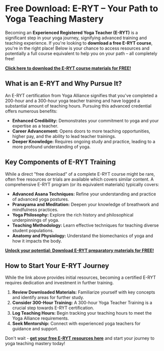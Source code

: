# Free Download: E-RYT – Your Path to Yoga Teaching Mastery

Becoming an **Experienced Registered Yoga Teacher (E-RYT)** is a significant step in your yoga journey, signifying advanced training and teaching experience. If you're looking to **download a free E-RYT course**, you're in the right place! Below is your chance to access resources and potentially a full course equivalent to help you on your path – all completely free!

[**Click here to download the E-RYT course materials for FREE!**](https://udemywork.com/e-ryt)

## What is an E-RYT and Why Pursue It?

An E-RYT certification from Yoga Alliance signifies that you've completed a 200-hour and a 300-hour yoga teacher training and have logged a substantial amount of teaching hours. Pursuing this advanced credential offers numerous benefits:

*   **Enhanced Credibility:** Demonstrates your commitment to yoga and your expertise as a teacher.
*   **Career Advancement:** Opens doors to more teaching opportunities, higher pay, and the ability to lead teacher trainings.
*   **Deeper Knowledge:** Requires ongoing study and practice, leading to a more profound understanding of yoga.

## Key Components of E-RYT Training

While a direct "free download" of a complete E-RYT course might be rare, often free resources or trials are available which covers similar content. A comprehensive E-RYT program (or its equivalent materials) typically covers:

*   **Advanced Asana Techniques:** Refine your understanding and practice of advanced yoga postures.
*   **Pranayama and Meditation:** Deepen your knowledge of breathwork and mindfulness practices.
*   **Yoga Philosophy:** Explore the rich history and philosophical underpinnings of yoga.
*   **Teaching Methodology:** Learn effective techniques for teaching diverse student populations.
*   **Anatomy and Physiology:** Understand the biomechanics of yoga and how it impacts the body.

[**Unlock your potential: Download E-RYT preparatory materials for FREE!**](https://udemywork.com/e-ryt)

## How to Start Your E-RYT Journey

While the link above provides initial resources, becoming a certified E-RYT requires dedication and investment in further training.

1.  **Review Downloaded Materials:** Familiarize yourself with key concepts and identify areas for further study.
2.  **Consider 300-Hour Training:** A 300-hour Yoga Teacher Training is a crucial step towards E-RYT certification.
3.  **Log Teaching Hours:** Begin tracking your teaching hours to meet the Yoga Alliance requirements.
4.  **Seek Mentorship:** Connect with experienced yoga teachers for guidance and support.

Don't wait - **[get your free E-RYT resources here](https://udemywork.com/e-ryt)** and start your journey to yoga teaching mastery today!

